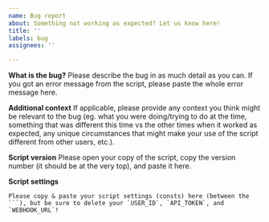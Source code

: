 ```yaml
---
name: Bug report
about: Something not working as expected? Let us know here!
title: ''
labels: bug
assignees: ''

---
```


**What is the bug?**
Please describe the bug in as much detail as you can. If you got an error message from the script, please paste the whole error message here.

**Additional context**
If applicable, please provide any context you think might be relevant to the bug (eg. what you were doing/trying to do at the time, something that was different this time vs the other times when it worked as expected, any unique circumstances that might make your use of the script different from other users, etc.). 

**Script version**
Please open your copy of the script, copy the version number (it should be at the very top), and paste it here.

**Script settings**
```
Please copy & paste your script settings (consts) here (between the ```), but be sure to delete your `USER_ID`, `API_TOKEN`, and `WEBHOOK_URL`!
```
